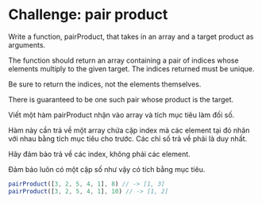 # Challenge: pair product

Write a function, pairProduct, that takes in an array and a target product as arguments.

The function should return an array containing a pair of indices whose elements multiply to the given target. The indices returned must be unique.

Be sure to return the indices, not the elements themselves.

There is guaranteed to be one such pair whose product is the target.

Viết một hàm pairProduct nhận vào array và tích mục tiêu làm đối số.

Hàm này cần trả về một array chứa cặp index mà các element tại đó nhân với nhau bằng tích mục tiêu cho trước. Các chỉ số trả về phải là duy nhất.

Hãy đảm bảo trả về các index, không phải các element.

Đảm bảo luôn có một cặp số như vậy có tích bằng mục tiêu.

```js
pairProduct([3, 2, 5, 4, 1], 8) // -> [1, 3]
pairProduct([3, 2, 5, 4, 1], 10) // -> [1, 2]
```
